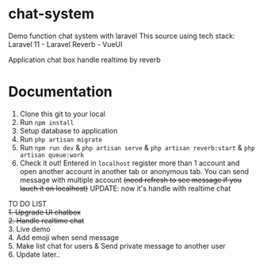 # chat-system
Demo function chat system with laravel
This source using tech stack: Laravel 11 - Laravel Reverb - VueUI

Application chat box handle realtime by reverb

# Documentation

1. Clone this git to your local
2. Run ```npm install```
3. Setup database to application
4. Run ```php artisan migrate```
5. Run ```npm run dev``` & ```php artisan serve``` & ```php artisan reverb:start``` & ```php artisan queue:work```
6. Check it out! Entered in ```localhost``` register more than 1 account and open another account in another tab or anonymous tab. You can send message with multiple account ~~(need refresh to see message if you lauch it on localhost)~~ UPDATE: now it's handle with realtime chat

TO DO LIST <br>
~~1. Upgrade UI chatbox~~ <br>
~~2. Handle realtime chat~~ <br>
3. Live demo <br>
4. Add emoji when send message <br>
5. Make list chat for users & Send private message to another user <br>
6. Update later..
